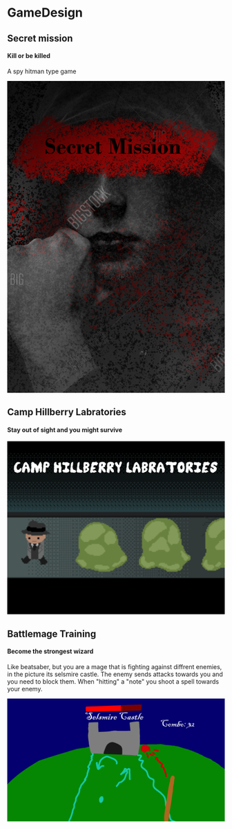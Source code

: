 # GameDesign

## Secret mission
#### Kill or be killed
A spy hitman type game

![Secret Mission](Secret%20Mission.png)

## Camp Hillberry Labratories
#### Stay out of sight and you might survive

![Camp Hillberry Labratories](Camp%20Hillberry%20Labratories.png)

## Battlemage Training
#### Become the strongest wizard
Like beatsaber, but you are a mage that is fighting against diffrent enemies, in the picture its selsmire castle.
The enemy sends attacks towards you and you need to block them. When "hitting" a "note" you shoot a spell towards your enemy.

![Battlemage Training](Battle%20MageTraining.png)
